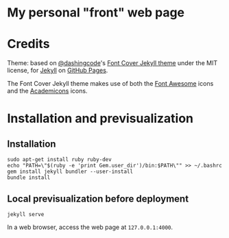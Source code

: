 # My personal "front" web page

# Credits

Theme: based on <a href="https://github.com/dashingcode">@dashingcode</a>'s <a href="https://github.com/dashingcode/front-cover">Font Cover Jekyll theme</a> under the MIT license, for <a href="http://jekyllrb.com/">Jekyll</a> on <a href="http://pages.github.com/">GitHub Pages</a>.

The Font Cover Jekyll theme makes use of both the <a href="http://fontawesome.io/">Font Awesome</a> icons and the <a href="http://jpswalsh.github.io/academicons/">Academicons</a> icons.

# Installation and previsualization

## Installation

```shell
sudo apt-get install ruby ruby-dev
echo "PATH=\"$(ruby -e 'print Gem.user_dir')/bin:$PATH\"" >> ~/.bashrc 
gem install jekyll bundler --user-install
bundle install
```

## Local previsualization before deployment

```shell
jekyll serve
```

In a web browser, access the web page at `127.0.0.1:4000`.